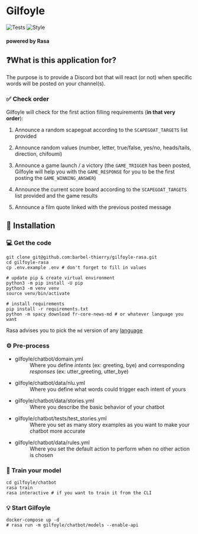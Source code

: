 # Gilfoyle

![Tests](https://github.com/barbel-thierry/gilfoyle-rasa/workflows/Tests/badge.svg)
![Style](https://github.com/barbel-thierry/gilfoyle-rasa/workflows/Style/badge.svg)

#### powered by Rasa

## ❓What is this application for?

The purpose is to provide a Discord bot that will react (or not) when
specific words will be posted on your channel(s).

### ✅ Check order

Gilfoyle will check for the first action filling requirements
(**in that very order**):

1.  Announce a random scapegoat according to the `SCAPEGOAT_TARGETS` list
    provided
    

2.  Announce random values (number, letter, true/false, yes/no,
    heads/tails, direction, chifoumi)
    

3.  Announce a game launch / a victory (the `GAME_TRIGGER` has been posted,
    Gilfoyle will help you with the `GAME_RESPONSE` for you to be the first
    posting the `GAME_WINNING_ANSWER`)
    

4.  Announce the current score board according to the `SCAPEGOAT_TARGETS` list
    provided and the game results
    

5.  Announce a film quote linked with the previous posted message

## 💾 Installation

### 💻 Get the code

```shell
git clone git@github.com:barbel-thierry/gilfoyle-rasa.git
cd gilfoyle-rasa
cp .env.example .env # don't forget to fill in values

# update pip & create virtual environment
python3 -m pip install -U pip
python3 -m venv venv
source venv/bin/activate

# install requirements
pip install -r requirements.txt
python -m spacy download fr-core-news-md # or whatever language you want
```

Rasa advises you to pick the `md` version of any [language](https://spacy.io/usage/models#languages)

### ⚙️ Pre-process
* <dl>
  <dt>gilfoyle/chatbot/domain.yml</dt>
  <dd>Where you define <i>intents</i> (ex: greeting, bye) and corresponding
    <i>responses</i> (ex: utter_greeting, utter_bye)</dd>
</dl>

* <dl>
  <dt>gilfoyle/chatbot/data/nlu.yml</dt>
  <dd>Where you define what words could trigger each intent of yours</dd>
</dl>

* <dl>
  <dt>gilfoyle/chatbot/data/stories.yml</dt>
  <dd>Where you describe the basic behavior of your chatbot</dd>
</dl>

* <dl>
  <dt>gilfoyle/chatbot/tests/test_stories.yml</dt>
  <dd>Where you set as many story examples as you want to make your
    chatbot more accurate</dd>
</dl>

* <dl>
  <dt>gilfoyle/chatbot/data/rules.yml</dt>
  <dd>Where you set the default action to perform when no other action
    is chosen</dd>
</dl>

### 💪 Train your model

```shell
cd gilfoyle/chatbot
rasa train
rasa interactive # if you want to train it from the CLI
```

### 💡 Start Gilfoyle

```shell
docker-compose up -d
# rasa run -m gilfoyle/chatbot/models --enable-api
```
